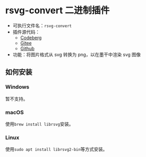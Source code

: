 # rsvg-convert 二进制插件

- 可执行文件名：`rsvg-convert`
- 插件源代码：
  - [Codeberg](https://codeberg.org/XmacsLabs/mogan/src/branch/branch-1.2/TeXmacs/plugins/binary/progs/binary/rsvg-convert.scm)
  - [Gitee](https://gitee.com/XmacsLabs/mogan/blob/branch-1.2/TeXmacs/plugins/binary/progs/binary/rsvg-convert.scm)
  - [Github](https://github.com/XmacsLabs/mogan/blob/branch-1.2/TeXmacs/plugins/binary/progs/binary/rsvg-convert.scm)
- 功能：将图片格式从 svg 转换为 png，以在墨干中渲染 svg 图像

## 如何安装

### Windows

暂不支持。

### macOS

使用`brew install librsvg`安装。

### Linux

使用`sudo apt install librsvg2-bin`等方式安装。
